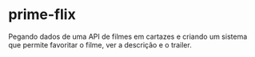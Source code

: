# prime-flix
Pegando dados de uma API de filmes em cartazes e criando um sistema que permite favoritar o filme, ver a descrição e o trailer.
